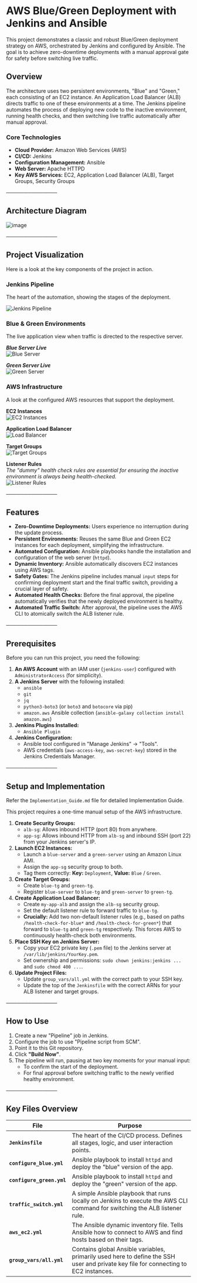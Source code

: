 # AWS Blue/Green Deployment with Jenkins and Ansible

This project demonstrates a classic and robust Blue/Green deployment strategy on AWS, orchestrated by Jenkins and configured by Ansible. The goal is to achieve zero-downtime deployments with a manual approval gate for safety before switching live traffic.

## Overview

The architecture uses two persistent environments, "Blue" and "Green," each consisting of an EC2 instance. An Application Load Balancer (ALB) directs traffic to one of these environments at a time. The Jenkins pipeline automates the process of deploying new code to the inactive environment, running health checks, and then switching live traffic automatically after manual approval.

### Core Technologies

- **Cloud Provider:** Amazon Web Services (AWS)
- **CI/CD:** Jenkins
- **Configuration Management:** Ansible
- **Web Server:** Apache HTTPD
- **Key AWS Services:** EC2, Application Load Balancer (ALB), Target Groups, Security Groups

──────────────

## Architecture Diagram

![image](https://github.com/user-attachments/assets/058b9f35-38a4-44d6-830a-31014071dfe7)

──────────────

## Project Visualization

Here is a look at the key components of the project in action.

### Jenkins Pipeline

The heart of the automation, showing the stages of the deployment.

![Jenkins Pipeline](https://github.com/user-attachments/assets/4bb99551-bcd6-4a9d-b785-36f346ca014d)

### Blue & Green Environments

The live application view when traffic is directed to the respective server.

**_Blue Server Live_**  
![Blue Server](https://github.com/user-attachments/assets/fafe1555-dbee-49ea-a017-6f0d1cf7e352)

**_Green Server Live_**  
![Green Server](https://github.com/user-attachments/assets/41356bd5-2c7e-413c-afae-12a080f6c643)

### AWS Infrastructure

A look at the configured AWS resources that support the deployment.

**EC2 Instances**  
![EC2 Instances](https://github.com/user-attachments/assets/d2c567e6-3f9e-43df-b9a8-68bff999c441)

**Application Load Balancer**  
![Load Balancer](https://github.com/user-attachments/assets/8fc82558-52d4-4d65-978f-92c60008fc2c)

**Target Groups**  
![Target Groups](https://github.com/user-attachments/assets/3b60e37a-ef9c-4262-9144-67def8e3e6d9)

**Listener Rules**  
_The "dummy" health check rules are essential for ensuring the inactive environment is always being health-checked._  
![Listener Rules](https://github.com/user-attachments/assets/1c1ac1ae-86af-4f4b-afb0-f0f33775b5e3)

──────────────

## Features

- **Zero-Downtime Deployments:** Users experience no interruption during the update process.
- **Persistent Environments:** Reuses the same Blue and Green EC2 instances for each deployment, simplifying the infrastructure.
- **Automated Configuration:** Ansible playbooks handle the installation and configuration of the web server (`httpd`).
- **Dynamic Inventory:** Ansible automatically discovers EC2 instances using AWS tags.
- **Safety Gates:** The Jenkins pipeline includes manual `input` steps for confirming deployment start and the final traffic switch, providing a crucial layer of safety.
- **Automated Health Checks:** Before the final approval, the pipeline automatically verifies that the newly deployed environment is healthy.
- **Automated Traffic Switch:** After approval, the pipeline uses the AWS CLI to atomically switch the ALB listener rule.

──────────────

## Prerequisites

Before you can run this project, you need the following:

1. **An AWS Account** with an IAM user (`jenkins-user`) configured with `AdministratorAccess` (for simplicity).
2. **A Jenkins Server** with the following installed:
    - `ansible`
    - `git`
    - `jq`
    - `python3-boto3` (or `boto3` and `botocore` via pip)
    - `amazon.aws` Ansible collection (`ansible-galaxy collection install amazon.aws`)
3. **Jenkins Plugins Installed:**
    - `Ansible Plugin`
4. **Jenkins Configuration:**
    - Ansible tool configured in "Manage Jenkins" -> "Tools".
    - AWS credentials (`aws-access-key`, `aws-secret-key`) stored in the Jenkins Credentials Manager.

──────────────

## Setup and Implementation

Refer the `Implementation_Guide.md` file for detailed Implementation Guide.

This project requires a one-time manual setup of the AWS infrastructure.

1. **Create Security Groups:**
    - `alb-sg`: Allows inbound HTTP (port 80) from anywhere.
    - `app-sg`: Allows inbound HTTP from `alb-sg` and inbound SSH (port 22) from your Jenkins server's IP.
2. **Launch EC2 Instances:**
    - Launch a `blue-server` and a `green-server` using an Amazon Linux AMI.
    - Assign the `app-sg` security group to both.
    - Tag them correctly: **Key:** `Deployment`, **Value:** `Blue` / `Green`.
3. **Create Target Groups:**
    - Create `blue-tg` and `green-tg`.
    - Register `blue-server` to `blue-tg` and `green-server` to `green-tg`.
4. **Create Application Load Balancer:**
    - Create `my-app-alb` and assign the `alb-sg` security group.
    - Set the default listener rule to forward traffic to `blue-tg`.
    - **Crucially:** Add two non-default listener rules (e.g., based on paths `/health-check-for-blue*` and `/health-check-for-green*`) that forward to `blue-tg` and `green-tg` respectively. This forces AWS to continuously health-check both environments.
5. **Place SSH Key on Jenkins Server:**
    - Copy your EC2 private key (`.pem` file) to the Jenkins server at `/var/lib/jenkins/YourKey.pem`.
    - Set ownership and permissions: `sudo chown jenkins:jenkins ...` and `sudo chmod 400 ...`.
6. **Update Project Files:**
    - Update `group_vars/all.yml` with the correct path to your SSH key.
    - Update the top of the `Jenkinsfile` with the correct ARNs for your ALB listener and target groups.

──────────────

## How to Use

1. Create a new "Pipeline" job in Jenkins.
2. Configure the job to use "Pipeline script from SCM".
3. Point it to this Git repository.
4. Click **"Build Now"**.
5. The pipeline will run, pausing at two key moments for your manual input:
    - To confirm the start of the deployment.
    - For final approval before switching traffic to the newly verified healthy environment.

──────────────

## Key Files Overview

| File                     | Purpose                                                                                              |
|--------------------------|------------------------------------------------------------------------------------------------------|
| **`Jenkinsfile`**        | The heart of the CI/CD process. Defines all stages, logic, and user interaction points.             |
| **`configure_blue.yml`** | Ansible playbook to install `httpd` and deploy the "blue" version of the app.                       |
| **`configure_green.yml`**| Ansible playbook to install `httpd` and deploy the "green" version of the app.                      |
| **`traffic_switch.yml`** | A simple Ansible playbook that runs locally on Jenkins to execute the AWS CLI command for switching the ALB listener rule. |
| **`aws_ec2.yml`**        | The Ansible dynamic inventory file. Tells Ansible how to connect to AWS and find hosts based on their tags. |
| **`group_vars/all.yml`** | Contains global Ansible variables, primarily used here to define the SSH user and private key file for connecting to EC2 instances. |
